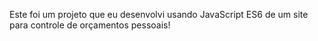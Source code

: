 Este foi um projeto que eu desenvolvi usando JavaScript ES6 de um site para controle de
orçamentos pessoais!